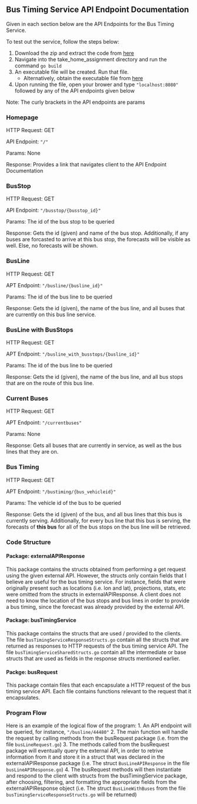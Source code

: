 ## Bus Timing Service API Endpoint Documentation

Given in each section below are the API Endpoints for the Bus Timing Service.

To test out the service, follow the steps below:
  1. Download the zip and extract the code from [here](https://github.com/BryannYeap/take_home_assignment)
  2. Navigate into the take_home_assignment directory and run the command `go build`
  3. An executable file will be created. Run that file. 
      - Alternatively, obtain the executable file from [here](https://github.com/BryannYeap/take_home_assignment/releases/tag/v1.0)
  4. Upon running the file, open your brower and type `"localhost:8080"` followed by any of the API endpoints given below

Note: The curly brackets in the API endpoints are params

### Homepage

HTTP Request: GET

API Endpoint: `"/"`

Params: None

Response: Provides a link that navigates client to the API Endpoint Documentation

### BusStop

HTTP Request: GET

API Endpoint: `"/busstop/{busstop_id}"`

Params: The id of the bus stop to be queried

Response: Gets the id (given) and name of the bus stop. Additionally, if any buses are forcasted to arrive at this bus stop, the forecasts will be visible as well. Else, no forecasts will be shown.

### BusLine

HTTP Request: GET

APT Endpoint: `"/busline/{busline_id}"`

Params: The id of the bus line to be queried

Response: Gets the id (given), the name of the bus line, and all buses that are currently on this bus line service.

### BusLine with BusStops

HTTP Request: GET

APT Endpoint: `"/busline_with_busstops/{busline_id}"`

Params: The id of the bus line to be queried

Response: Gets the id (given), the name of the bus line, and all bus stops that are on the route of this bus line.

### Current Buses

HTTP Request: GET

APT Endpoint: `"/currentbuses"`

Params: None

Response: Gets all buses that are currently in service, as well as the bus lines that they are on.

### Bus Timing

HTTP Request: GET

APT Endpoint: `"/bustiming/{bus_vehicleid}"`

Params: The vehicle id of the bus to be queried

Response: Gets the id (given) of the bus, and all bus lines that this bus is currently serving. Additionally, for every bus line that this bus is serving, the forecasts of __this bus__ for all of the bus stops on the bus line will be retrieved.

### Code Structure

#### Package: externalAPIResponse

This package contains the structs obtained from performing a get request using the given external API. However, the structs only contain fields that I believe are useful for the bus timing service. For instance, fields that were originally present such as locations (i.e. lon and lat), projections, stats, etc were omitted from the structs in externalAPIResponse. A client does not need to know the location of the bus stops and bus lines in order to provide a bus timing, since the forecast was already provided by the external API.

#### Package: busTimingService

This package contains the structs that are used / provided to the clients. The file `busTimingServiceResponseStructs.go` contain all the structs that are returned as responses to HTTP requests of the bus timing service API. The file `busTimingServiceSharedStructs.go` contain all the intermediate or base structs that are used as fields in the response structs mentioned earlier.

#### Packge: busRequest

This package contain files that each encapsulate a HTTP request of the bus timing service API. Each file contains functions relevant to the request that it encapsulates.

### Program Flow

Here is an example of the logical flow of the program:
    1. An API endpoint will be queried, for instance, `"/busline/44480"`
    2. The main function will handle the request by calling methods from the busRequest package (i.e. from the file `busLineRequest.go`)
    3. The methods called from the busRequest package will eventually query the external API, in order to retrive information from it and store it in a struct that was declared in the externalAPIResponse package (i.e. The struct `BusLineAPIResponse` in the file `busLineAPIResponse.go`)
    4. The busRequest methods will then instantiate and respond to the client with structs from the busTimingService package, after choosing, filtering, and formatting the appropriate fields from the externalAPIResponse object (i.e. The struct `BusLineWithBuses` from the file `busTimingServiceResponseStructs.go` will be returned)
